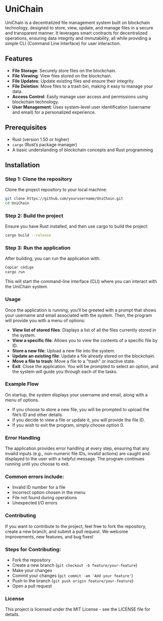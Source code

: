 # UniChain

UniChain is a decentralized file management system built on blockchain technology, designed to store, view, update, and manage files in a secure and transparent manner. It leverages smart contracts for decentralized operations, ensuring data integrity and immutability, all while providing a simple CLI (Command Line Interface) for user interaction.

## Features

- **File Storage**: Securely store files on the blockchain.
- **File Viewing**: View files stored on the blockchain.
- **File Updates**: Update existing files and ensure their integrity.
- **File Deletion**: Move files to a trash bin, making it easy to manage your data.
- **Access Control**: Easily manage user access and permissions using blockchain technology.
- **User Management**: Uses system-level user identification (username and email) for a personalized experience.

## Prerequisites

- Rust (version 1.50 or higher)
- `cargo` (Rust’s package manager)
- A basic understanding of blockchain concepts and Rust programming

## Installation

### Step 1: Clone the repository

Clone the project repository to your local machine:

```bash
git clone https://github.com/yourusername/UniChain.git
cd UniChain
```

### Step 2: Build the project
Ensure you have Rust installed, and then use cargo to build the project:

```bash
cargo build --release
```

### Step 3: Run the application
After building, you can run the application with:

```bash
Copiar código
cargo run
```

This will start the command-line interface (CLI) where you can interact with the UniChain system.

### Usage
Once the application is running, you'll be greeted with a prompt that shows your username and email associated with the system. Then, the program will provide you with a menu of options:

- **View list of stored files**: Displays a list of all the files currently stored in the system.
- **View a specific file**: Allows you to view the contents of a specific file by ID.
- **Store a new file**: Upload a new file into the system.
- **Update an existing file**: Update a file already stored on the blockchain.
- **Move a file to trash**: Move a file to a "trash" or inactive state.
- **Exit**: Close the application.
You will be prompted to select an option, and the system will guide you through each of the tasks.

### Example Flow
On startup, the system displays your username and email, along with a menu of options.
- If you choose to store a new file, you will be prompted to upload the file’s ID and other details.
- If you decide to view a file or update it, you will provide the file ID.
- If you wish to exit the program, simply choose option 0.

### Error Handling
The application provides error handling at every step, ensuring that any invalid inputs (e.g., non-numeric file IDs, invalid actions) are caught and displayed to the user with a helpful message. The program continues running until you choose to exit.

### Common errors include:

- Invalid ID number for a file
- Incorrect option chosen in the menu
- File not found during operations
- Unexpected I/O errors

### Contributing
If you want to contribute to the project, feel free to fork the repository, create a new branch, and submit a pull request. We welcome improvements, new features, and bug fixes!

### Steps for Contributing:
- Fork the repository
- Create a new branch (`git checkout -b feature/your-feature`)
- Make your changes
- Commit your changes (`git commit -am 'Add your feature'`)
- Push to the branch (`git push origin feature/your-feature`)
- Open a pull request
### License
This project is licensed under the MIT License - see the LICENSE file for details.
